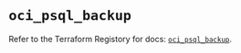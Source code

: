 # `oci_psql_backup`

Refer to the Terraform Registory for docs: [`oci_psql_backup`](https://registry.terraform.io/providers/oracle/oci/6.18.0/docs/resources/psql_backup).
